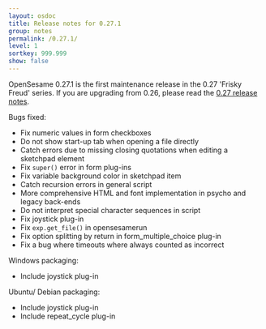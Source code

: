 ```yaml
---
layout: osdoc
title: Release notes for 0.27.1
group: notes
permalink: /0.27.1/
level: 1
sortkey: 999.999
show: false
---
```


OpenSesame 0.27.1 is the first maintenance release in the 0.27 'Frisky Freud' series. If you are upgrading from 0.26, please read the [0.27 release notes][].

Bugs fixed:

- Fix numeric values in form checkboxes
- Do not show start-up tab when opening a file directly
- Catch errors due to missing closing quotations when editing a sketchpad element
- Fix `super()` error in form plug-ins
- Fix variable background color in sketchpad item
- Catch recursion errors in general script
- More comprehensive HTML and font implementation in psycho and legacy back-ends
- Do not interpret special character sequences in script
- Fix joystick plug-in
- Fix `exp.get_file()` in opensesamerun
- Fix option splitting by return in form_multiple_choice plug-in
- Fix a bug where timeouts where always counted as incorrect

Windows packaging:

- Include joystick plug-in

Ubuntu/ Debian packaging:

- Include joystick plug-in
- Include repeat_cycle plug-in

[0.27 release notes]: /notes/0.27